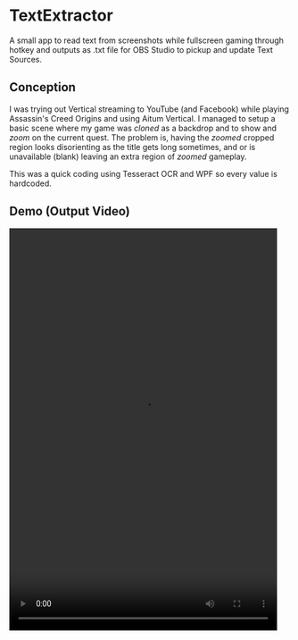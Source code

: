 # TextExtractor 

A small app to read text from screenshots while fullscreen gaming through hotkey and outputs as .txt file for OBS Studio to pickup and update Text Sources. 

## Conception

I was trying out Vertical streaming to YouTube (and Facebook) while playing Assassin's Creed Origins and using Aitum Vertical. I managed to setup a basic scene where my game was *cloned* as a backdrop and to show and *zoom* on the current quest. The problem is, having the *zoomed* cropped region looks disorienting as the title gets long sometimes, and or is unavailable (blank) leaving an extra region of *zoomed* gameplay.

This was a quick coding using Tesseract OCR and WPF so every value is hardcoded.

## Demo (Output Video)

<video width="480" height="720" controls src="https://github.com/reddvid/TextExtractor/blob/main/assets/demo.mp4?raw=true" type="video/mp4" />
